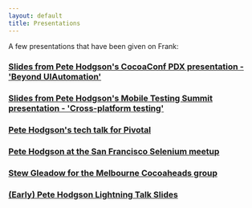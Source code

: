```yaml
---
layout: default
title: Presentations
---
```

A few presentations that have been given on Frank:

### [Slides from Pete Hodgson's CocoaConf PDX presentation - 'Beyond UIAutomation'](https://speakerdeck.com/phodgson/beyond-uiautomation)
### [Slides from Pete Hodgson's Mobile Testing Summit presentation - 'Cross-platform testing'](https://speakerdeck.com/phodgson/cross-platform-testing-mobile-test-summit-sf)
### [Pete Hodgson's tech talk for Pivotal](http://bit.ly/L1516a)
### [Pete Hodgson at the San Francisco Selenium meetup](http://bit.ly/fyUfJE)
### [Stew Gleadow for the Melbourne Cocoaheads group](http://www.melbournecocoaheads.com/testing-ios-apps-with-frank-slides-and-videos/)
### [(Early) Pete Hodgson Lightning Talk Slides](http://moredip.github.com/frank_lightning_talk_slides.html)
